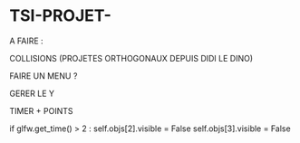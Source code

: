 # TSI-PROJET-

A FAIRE :


COLLISIONS (PROJETES ORTHOGONAUX DEPUIS DIDI LE DINO)

FAIRE UN MENU ? 

GERER LE Y 

TIMER + POINTS

if glfw.get_time() > 2 :
                self.objs[2].visible = False
                self.objs[3].visible = False